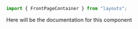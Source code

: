 ```js
import { FrontPageContainer } from "layouts";
```

Here will be the documentation for this component

<!-- PROPS -->
<!-- A propsTable will be rendered here in Storybook -->
